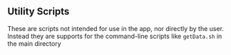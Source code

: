 ## Utility Scripts

These are scripts not intended for use in the app, nor directly by the user. Instead they are supports for the command-line scripts like `getData.sh` in the main directory
